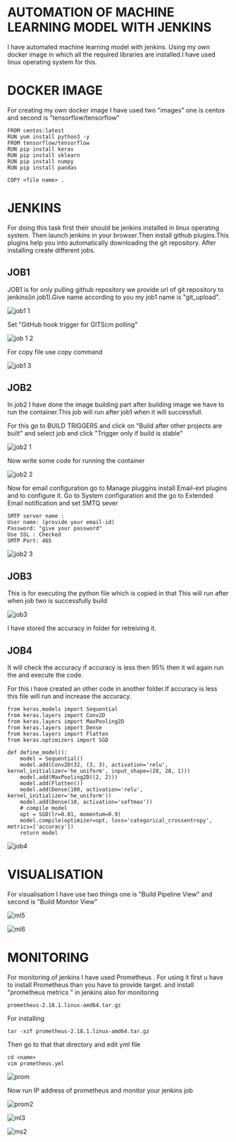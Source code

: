 # AUTOMATION OF MACHINE LEARNING MODEL WITH JENKINS

I have automated machine learning model with jenkins. Using my own docker image in which all the required libraries are installed.I have used linux operating system for this.

# DOCKER IMAGE 

For creating my own docker image I have used two "images" one is centos and second is "tensorflow/tensorflow"
~~~
FROM centos:latest
RUN yum install python3 -y
FROM tensorflow/tensorflow
RUN pip install keras
RUN pip install sklearn
RUN pip install numpy
RUN pip install pandas

COPY <file name> .
~~~

# JENKINS

For doing this task first their should be jenkins installed in linux operating system. Then launch jenkins in your browser.Then install github plugins.This plugins help you into automatically downloading the git repository. After installing create different jobs.


## JOB1
JOB1 is for only pulling github repository we provide url of git repository to jenkins(in job1).Give name according to you my job1 name is "git_upload".

![job1 1](https://user-images.githubusercontent.com/62477381/82894560-63ef4480-9f70-11ea-9033-e852f72bdaa5.PNG)

Set "GitHub hook trigger for GITScm polling" 

![job 1 2](https://user-images.githubusercontent.com/62477381/82884731-c0973300-9f61-11ea-8b40-e3c5aea00d5d.PNG)

For copy file use copy command

![job1 3](https://user-images.githubusercontent.com/62477381/82894727-a9137680-9f70-11ea-8bee-9ddc1df09c3b.PNG)

## JOB2
In job2 I have done the image building part after building image we have to run the container.This job will run after job1 when it will successfull.

For this go to BUILD TRIGGERS and click on "Build after other projects are built" and select job and click "Trigger only if build is stable"

![job2 1](https://user-images.githubusercontent.com/62477381/82887422-99dafb80-9f65-11ea-8105-b9e7801c05bb.PNG)

Now write some code for running the container

![job2 2](https://user-images.githubusercontent.com/62477381/82887614-e6bed200-9f65-11ea-97a9-3647ea4658ab.PNG)

Now for email configuration go to Manage pluggins install Email-ext plugins and to configure it. Go to System configuration and the go to Extended Email notification and set SMTQ sever
~~~
SMTP server name : 
User name: (provide your email-id)
Password: "give your password"
Use SSL : Checked
SMTP Port: 465
~~~

![job2 3](https://user-images.githubusercontent.com/62477381/82888951-a52f2680-9f67-11ea-8475-a2922cf64f9a.PNG)

## JOB3 
This is for executing the python file which is copied in that
This will run after when job two is successfully build

![job3](https://user-images.githubusercontent.com/62477381/82889577-939a4e80-9f68-11ea-8758-086a8bccfe7a.PNG)

I have stored the accuracy in folder for retreiving it.

## JOB4
It will check the accuracy if accuracy is less then 95% then it wil again run the and execute the code.

For this i have created an other code in another folder.If accuracy is less this file will run and increase the accuracy.
~~~
from keras.models import Sequential
from keras.layers import Conv2D
from keras.layers import MaxPooling2D
from keras.layers import Dense
from keras.layers import Flatten
from keras.optimizers import SGD

def define_model():
	model = Sequential()
	model.add(Conv2D(32, (3, 3), activation='relu', kernel_initializer='he_uniform', input_shape=(28, 28, 1)))
	model.add(MaxPooling2D((2, 2)))
	model.add(Flatten())
	model.add(Dense(100, activation='relu', kernel_initializer='he_uniform'))
	model.add(Dense(10, activation='softmax'))
	# compile model
	opt = SGD(lr=0.01, momentum=0.9)
	model.compile(optimizer=opt, loss='categorical_crossentropy', metrics=['accuracy'])
	return model
  ~~~

![job4](https://user-images.githubusercontent.com/62477381/82891699-cf82e300-9f6b-11ea-80f4-9e630d2da340.PNG)

# VISUALISATION
For visualisation I have use two things one is "Build Pipeline View" and second is "Build Monitor View"

![ml5](https://user-images.githubusercontent.com/62477381/82892516-3b198000-9f6d-11ea-8887-ea5fb8b88e16.PNG)

![ml6](https://user-images.githubusercontent.com/62477381/82892529-410f6100-9f6d-11ea-931f-6bcc358c7003.PNG)

# MONITORING 
For monitoring of jenkins I have used Prometheus . For using it first u have to install Prometheus than you have to provide target.
and install "prometheus metrics " in jenkins also for monitoring

~~~
prometheus-2.18.1.linux-amd64.tar.gz
~~~
For installing
~~~
tar -xzf prometheus-2.18.1.linux-amd64.tar.gz
~~~

Then go to that that directory and edit yml file
~~~
cd <name>
vim prometheus.yml
~~~

![prom](https://user-images.githubusercontent.com/62477381/82893383-897b4e80-9f6e-11ea-9e4c-e12b97bedd4d.PNG)

Now run IP address of prometheus and monitor your jenkins job

![prom2](https://user-images.githubusercontent.com/62477381/82893402-8da76c00-9f6e-11ea-9faa-f3212bad5678.PNG)

![ml3](https://user-images.githubusercontent.com/62477381/82893558-ce9f8080-9f6e-11ea-9b5e-acf735aa5406.PNG)

![ms2](https://user-images.githubusercontent.com/62477381/82893760-263dec00-9f6f-11ea-8a5b-86ec409daa6e.PNG)



